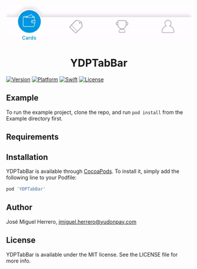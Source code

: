 <p align="center">
<img src="https://github.com/Yudonpay/YDPTabBar/blob/master/Resources/tabBar.gif">
</p>
<div align="center">
<h1> YDPTabBar</h1>
</div>

[![Version](https://img.shields.io/cocoapods/v/YDPTabBar.svg?style=flat)](https://cocoapods.org/pods/YDPPageControl)
[![Platform](https://img.shields.io/badge/Platform-iOS-blue.svg?style=fla)](https://cocoapods.org/pods/YDPPageControl)
[![Swift](https://img.shields.io/badge/Swift-4.2-orange.svg)](https://swift.org/)
[![License](https://camo.githubusercontent.com/eb5485388cd282c0139df4ed308b825420589a7c/68747470733a2f2f696d672e736869656c64732e696f2f6769746875622f6c6963656e73652f6861636b696674656b6861722f49514b6579626f6172644d616e616765722e737667)](https://github.com/Yudonpay/YDPTabBar/blob/master/LICENSE)

## Example

To run the example project, clone the repo, and run `pod install` from the Example directory first.

## Requirements

## Installation

YDPTabBar is available through [CocoaPods](https://cocoapods.org). To install
it, simply add the following line to your Podfile:

```ruby
pod 'YDPTabBar'
```

## Author

José Miguel Herrero, jmiguel.herrero@yudonpay.com

## License

YDPTabBar is available under the MIT license. See the LICENSE file for more info.
